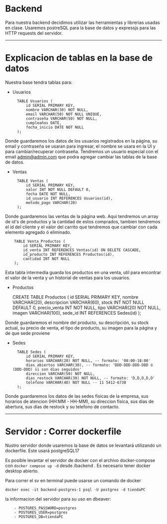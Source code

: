 # Backend

Para nuestra backend decidimos utilizar las herramientas y librerias usadas en clase. Usaremos postreSQL para la base de datos y expressjs para las HTTP requests del servidor. 

---

# Explicacion de tablas en la base de datos

Nuestra base tendra tablas para:

- Usuarios

        TABLE Usuarios (
            id SERIAL PRIMARY KEY,
            nombre VARCHAR(30) NOT NULL,
            email VARCHAR(50) NOT NULL UNIQUE,
            contraseña VARCHAR(50) NOT NULL,
            cumpleaños DATE,
            fecha_inicio DATE NOT NULL
        );

Donde guardaremos los datos de los usuarios registrados en la página, su email y
contraseña se usaran para ingresar, el nombre se usara en la UI y para cambiar/recuperar contraseña. Tendremos un usuario especial con el email admin@admin.com que podra agregar cambiar las tablas de la base de datos.
        
- Ventas

        TABLE Ventas (
            id SERIAL PRIMARY KEY,
            valor INT NOT NULL DEFAULT 0,
            fecha DATE NOT NULL,
            id_usuario INT REFERENCES Usuarios(id),
            metodo_pago VARCHAR(20)
        );

Donde guardaremos las ventas de la página web. Aqui tendremos un array de id's de
productos y la cantidad de estos comprados, tambien tendremos el id del cliente y el valor del carrito que tendremos que cambiar con cada elemento agregado ó eliminado.

        TABLE Venta_Productos (
            id SERIAL PRIMARY KEY,
            id_venta INT REFERENCES Ventas(id) ON DELETE CASCADE,
            id_producto INT REFERENCES Productos(id),
            cantidad INT NOT NULL
        );

Esta tabla intermedia guarda los productos en una venta, util para encontrar el valor de la venta y un historial de ventas para los usuarios.

- Productos

    CREATE TABLE Productos (
        id SERIAL PRIMARY KEY,
        nombre VARCHAR(20),
        descripcion VARCHAR(60),
        stock INT NOT NULL DEFAULT 0,
        precio_venta INT NOT NULL,
        tipo VARCHAR(20) NOT NULL,
        imagen VARCHAR(100),
        sede_id INT REFERENCES Sedes(id)
    );

Donde guardaremos el nombre del producto, su descripción, su stock actual, su precio de venta, el tipo de producto, su imagen para la página y de que sede proviene 

- Sedes

        TABLE Sedes (
            id SERIAL PRIMARY KEY,
            horarios VARCHAR(20) NOT NULL, -- formato: '08:00-18:00'
            dias_abiertos VARCHAR(30), -- formato: 'DDD-DDD-DDD-DDD ó (DDD-DDD) si son dias seguidos'
            direccion VARCHAR(50) NOT NULL,
            dias_restock VARCHAR(30) NOT NULL, -- formato: 'D,D,D,D,D'
            telefono VARCHAR(40) NOT NULL -- 11 5412-6738
        );

Donde guardaremos los datos de las sedes fisicas de la empresa, sus horarios de atencion (HH:MM - HH-MM), su direccion fisica, sus dias de abertura, sus dias de restock y su telefono de contacto.

---

# Servidor : Correr dockerfile

Nustro servidor donde usaremos la base de datos se levantará utilizando un dockerfile. Este usará postgreSQL17

Es posible levantar el servidor de docker con el archivo docker-compose con ```docker compose up -d``` desde /backend . Es necesario tener docker desktop abierto.

Para correr el sv en terminal puede usarse un comando de docker

    docker exec -it backend-postgres-1 psql -U postgres -d tiendaPC

la informacion del servidor para su uso en dbeaver: 

        - POSTGRES_PASSWORD=postgres
        - POSTGRES_USER=postgres
        - POSTGRES_DB=tiendaPC


